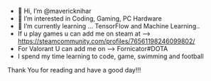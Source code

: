 - 👋 Hi, I’m @mavericknihar
- 👀 I’m interested in Coding, Gaming, PC Hardware 
- 🌱 I’m currently learning ... TensorFlow and Machine Learning..
- If u play games u can add me on steam at --> https://steamcommunity.com/profiles/76561198246099802/ 
- For Valorant U can add me on --> Fornicator#DOTA
- I spend my time learning to code, game, swimming and football


Thank You for reading and have a good day!!!
